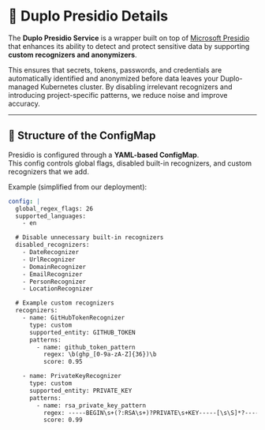 # 🔎 Duplo Presidio Details

The **Duplo Presidio Service** is a wrapper built on top of [Microsoft Presidio](https://microsoft.github.io/presidio/) that enhances its ability to detect and protect sensitive data by supporting **custom recognizers and anonymizers**.  

This ensures that secrets, tokens, passwords, and credentials are automatically identified and anonymized before data leaves your Duplo-managed Kubernetes cluster. By disabling irrelevant recognizers and introducing project-specific patterns, we reduce noise and improve accuracy.

---

## 📂 Structure of the ConfigMap

Presidio is configured through a **YAML-based ConfigMap**.  
This config controls global flags, disabled built-in recognizers, and custom recognizers that we add.

Example (simplified from our deployment):

```yaml
config: |
  global_regex_flags: 26
  supported_languages:
    - en

  # Disable unnecessary built-in recognizers
  disabled_recognizers:
    - DateRecognizer
    - UrlRecognizer
    - DomainRecognizer
    - EmailRecognizer
    - PersonRecognizer
    - LocationRecognizer

  # Example custom recognizers
  recognizers:
    - name: GitHubTokenRecognizer
      type: custom
      supported_entity: GITHUB_TOKEN
      patterns:
        - name: github_token_pattern
          regex: \b(ghp_[0-9a-zA-Z]{36})\b
          score: 0.95

    - name: PrivateKeyRecognizer
      type: custom
      supported_entity: PRIVATE_KEY
      patterns:
        - name: rsa_private_key_pattern
          regex: -----BEGIN\s+(?:RSA\s+)?PRIVATE\s+KEY-----[\s\S]*?-----END\s+(?:RSA\s+)?PRIVATE\s+KEY-----
          score: 0.99

